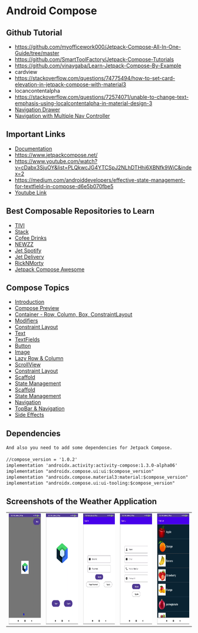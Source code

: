 # Android Compose

## Github Tutorial

- https://github.com/myofficework000/Jetpack-Compose-All-In-One-Guide/tree/master
- https://github.com/SmartToolFactory/Jetpack-Compose-Tutorials
- https://github.com/vinaygaba/Learn-Jetpack-Compose-By-Example
- cardview
- https://stackoverflow.com/questions/74775494/how-to-set-card-elevation-in-jetpack-compose-with-material3
- locancontentalpha
- https://stackoverflow.com/questions/72574071/unable-to-change-text-emphasis-using-localcontentalpha-in-material-design-3
- [Navigation Drawer](https://github.com/Foxpace/JetpackCompose-AppDrawerExample/tree/master)
- [Navigation with Multiple Nav Controller](https://github.com/bajpaiNikhil/navigationInCompose/tree/master)

## Important Links

- [Documentation](https://developer.android.com/jetpack/compose/documentation)
- https://www.jetpackcompose.net/
- https://www.youtube.com/watch?v=cDabx3SjuOY&list=PLQkwcJG4YTCSpJ2NLhDTHhi6XBNfk9WiC&index=2
- https://medium.com/androiddevelopers/effective-state-management-for-textfield-in-compose-d6e5b070fbe5
- [Youtube Link](https://github.com/siba-x-prasad/ComposePlayground/blob/main/readMe/ComposeYoutube.md)

## Best Composable Repositories to Learn

- [TIVI](https://github.com/chrisbanes/tivi)
- [Stack](https://github.com/tylerbwong/stack/)
- [Cofee Drinks](https://github.com/AlexZhukovich/CoffeeDrinksWithJetpackCompose)
- [NEWZZ](https://github.com/Akashkamble/Newzz-Compose)
- [Jet Spotify](https://github.com/sunny52525/JetSpotify)
- [Jet Delivery](https://github.com/vipulasri/JetDelivery)
- [RickNMorty](https://github.com/a914-gowtham/RickNMortyCompose)
- [Jetpack Compose Awesome](https://github.com/jetpack-compose/jetpack-compose-awesome)

## Compose Topics
- [Introduction](https://github.com/siba-x-prasad/ComposePlayground/blob/main/readMe/1.Introduction.md)
- [Compose Preview](https://github.com/siba-x-prasad/ComposePlayground/blob/main/readMe/2.ComposePreview.md)
- [Container - Row, Column, Box, ConstraintLayout](https://github.com/siba-x-prasad/ComposePlayground/blob/master/readMe/3.layoutOrContainer.md)
- [Modifiers](https://github.com/siba-x-prasad/ComposePlayground/blob/main/readMe/4.Modifiers.md)
- [Constraint Layout](https://github.com/siba-x-prasad/ComposePlayground/blob/main/readMe/15.constraintLayout.md)
- [Text](https://github.com/siba-x-prasad/ComposePlayground/blob/main/readMe/5.Text.md)
- [TextFields](https://github.com/siba-x-prasad/ComposePlayground/blob/main/readMe/6.TextField.md)
- [Button](https://github.com/siba-x-prasad/ComposePlayground/blob/main/readMe/7.Button.md)
- [Image](https://github.com/siba-x-prasad/ComposePlayground/blob/main/readMe/8.Image.md)
- [Lazy Row & Column](https://github.com/siba-x-prasad/ComposePlayground/blob/main/readMe/9.LazyRowAndColumn.md)
- [ScrollView](https://github.com/siba-x-prasad/ComposePlayground/blob/main/readMe/10.ScrollView.md)
- [Constraint Layout](https://github.com/siba-x-prasad/ComposePlayground/blob/main/readMe/11.ConstraintLayout.md)
- [Scaffold](https://github.com/siba-x-prasad/ComposePlayground/blob/main/readMe/12.scaffold.md)
- [State Management](https://github.com/siba-x-prasad/ComposePlayground/blob/main/readMe/13.stateManagement.md)
- [Scaffold](https://github.com/siba-x-prasad/ComposePlayground/blob/main/readMe/scaffold.md)
- [State Management](https://github.com/siba-x-prasad/ComposePlayground/blob/main/readMe/stateManagement.md)
- [Navigation](https://github.com/siba-x-prasad/ComposePlayground/blob/main/readMe/14.Navigation.md)
- [TopBar & Navigation](https://github.com/siba-x-prasad/ComposePlayground/blob/main/readMe/topAppBarAndBottomNavigastionBar.md)
- [Side Effects](https://github.com/siba-x-prasad/ComposePlayground/blob/main/readMe/sideEffect.md)

## Dependencies
```
And also you need to add some dependencies for Jetpack Compose. 

//compose_version = '1.0.2'
implementation 'androidx.activity:activity-compose:1.3.0-alpha06'
implementation "androidx.compose.ui:ui:$compose_version"
implementation "androidx.compose.material3:material:$compose_version"
implementation "androidx.compose.ui:ui-tooling:$compose_version"
```
## Screenshots of the Weather Application

<table>
<tr>
<td>
  <img src="https://github.com/siba-x-prasad/ComposePlayground/blob/master/screenshots/ss1.png" width="150" height="300" />
 </td>
<td>
 <img src="https://github.com/siba-x-prasad/ComposePlayground/blob/master/screenshots/ss2.png" width="150" height="300" /> 
</td>
  <td>
  <img src="https://github.com/siba-x-prasad/ComposePlayground/blob/master/screenshots/ss3.png" width="150" height="300" />
 </td>
   <td>
  <img src="https://github.com/siba-x-prasad/ComposePlayground/blob/master/screenshots/ss4.png" width="150" height="300" />
 </td>
  <td>
  <img src="https://github.com/siba-x-prasad/ComposePlayground/blob/master/screenshots/ss5.png" width="150" height="300" />
 </td>
</tr>
</table>
